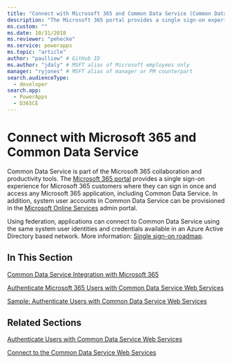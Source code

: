 ```yaml
---
title: "Connect with Microsoft 365 and Common Data Service (Common Data Service) | Microsoft Docs" # Intent and product brand in a unique string of 43-59 chars including spaces
description: "The Microsoft 365 portal provides a single sign-on experience for Microsoft 365 customers where they can sign in once and access any Microsoft 365 application" # 115-145 characters including spaces. This abstract displays in the search result.
ms.custom: ""
ms.date: 10/31/2018
ms.reviewer: "pehecke"
ms.service: powerapps
ms.topic: "article"
author: "paulliew" # GitHub ID
ms.author: "jdaly" # MSFT alias of Microsoft employees only
manager: "ryjones" # MSFT alias of manager or PM counterpart
search.audienceType: 
  - developer
search.app: 
  - PowerApps
  - D365CE
---
```

# Connect with Microsoft 365 and Common Data Service

Common Data Service is part of the Microsoft 365 collaboration and productivity tools. The [Microsoft 365 portal](https://www.microsoft.com/office365) provides a single sign-on experience for Microsoft 365 customers where they can sign in once and access any Microsoft 365 application, including Common Data Service. In addition, system user accounts in Common Data Service can be provisioned in the [Microsoft Online Services](https://portal.microsoftonline.com/) admin portal.  
  
 Using federation, applications can connect to Common Data Service using the same system user identities and credentials available in an Azure Active Directory based network. More information: [Single sign-on roadmap](https://technet.microsoft.com/library/hh967643.aspx).  
  
## In This Section  
 [Common Data Service Integration with Microsoft 365](online-integration-office-365.md)  
  
 [Authenticate Microsoft 365 Users with Common Data Service Web Services](/dynamics365/customer-engagement/developer/authenticate-office-365-users-customer-engagement-web-services)  
  
 [Sample: Authenticate Users with Common Data Service Web Services](/dynamics365/customer-engagement/developer/sample-authenticate-users-web-services)  
  
## Related Sections  
 [Authenticate Users with Common Data Service Web Services](/dynamics365/customer-engagement/developer/authenticate-users)  
  
 [Connect to the Common Data Service Web Services](/dynamics365/customer-engagement/developer/authenticate-office-365-users-customer-engagement-web-services)  
 